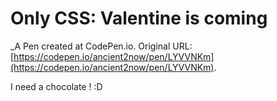 # Only CSS: Valentine is coming
 _A Pen created at CodePen.io. Original URL: [https://codepen.io/ancient2now/pen/LYVVNKm](https://codepen.io/ancient2now/pen/LYVVNKm).

 I need a chocolate ! :D